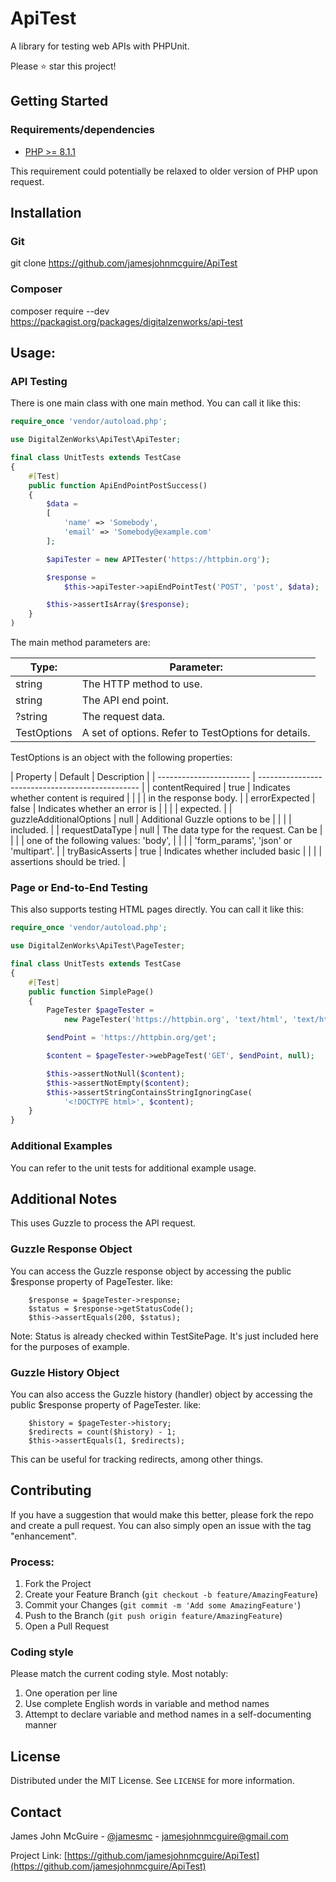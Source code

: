 # ApiTest
A library for testing web APIs with PHPUnit.

Please :star: star this project!

## Getting Started

### Requirements/dependencies

* [PHP >= 8.1.1](http://php.net/)

This requirement could potentially be relaxed to older version of PHP upon request.


## Installation
### Git
git clone https://github.com/jamesjohnmcguire/ApiTest

### Composer
composer require --dev https://packagist.org/packages/digitalzenworks/api-test

## Usage:

### API Testing

There is one main class with one main method.  You can call it like this:

```php
require_once 'vendor/autoload.php';

use DigitalZenWorks\ApiTest\ApiTester;

final class UnitTests extends TestCase
{
    #[Test]
    public function ApiEndPointPostSuccess()
    {
        $data =
        [
            'name' => 'Somebody',
            'email' => 'Somebody@example.com'
        ];

        $apiTester = new APITester('https://httpbin.org');

        $response =
            $this->apiTester->apiEndPointTest('POST', 'post', $data);

        $this->assertIsArray($response);
    }
)
```

The main method parameters are:

| Type:       | Parameter:                                          |
| ----------- | --------------------------------------------------- |
| string      | The HTTP method to use.                             |
| string      | The API end point.                                  |
| ?string     | The request data.                                   |
| TestOptions | A set of options. Refer to TestOptions for details. |

TestOptions is an object with the following properties:

| Property                | Default | Description                            |
| ----------------------- | ------------------------------------------------ |
| contentRequired         | true    | Indicates whether content is required  |
|                         |         | in the response body.                  |
| errorExpected           | false   | Indicates whether an error is          |
|                         |         | expected.                              |
| guzzleAdditionalOptions | null    | Additional Guzzle options to be        |
|                         |         | included.                              |
| requestDataType         | null    | The data type for the request.  Can be |
|                         |         | one of the following values: 'body',   |
|                         |         | 'form_params', 'json' or 'multipart'.  |
| tryBasicAsserts         | true    | Indicates whether included basic       |
|                         |         | assertions should be tried.            |


### Page or End-to-End Testing

This also supports testing HTML pages directly.  You can call it like this:

```php
require_once 'vendor/autoload.php';

use DigitalZenWorks\ApiTest\PageTester;

final class UnitTests extends TestCase
{
    #[Test]
    public function SimplePage()
    {
        PageTester $pageTester =
            new PageTester('https://httpbin.org', 'text/html', 'text/html');

        $endPoint = 'https://httpbin.org/get';

        $content = $pageTester->webPageTest('GET', $endPoint, null);

        $this->assertNotNull($content);
        $this->assertNotEmpty($content);
        $this->assertStringContainsStringIgnoringCase(
            '<!DOCTYPE html>', $content);
    }
}
```
### Additional Examples

You can refer to the unit tests for additional example usage.


## Additional Notes
This uses Guzzle to process the API request.

### Guzzle Response Object

You can access the Guzzle response object by accessing the public $response property of PageTester. like:

```
    $response = $pageTester->response;
    $status = $response->getStatusCode();
    $this->assertEquals(200, $status);
```

Note: Status is already checked within TestSitePage. It's just included here for the purposes of example.

### Guzzle History Object

You can also access the Guzzle history (handler) object by accessing the public $response property of PageTester. like:

```
    $history = $pageTester->history;
    $redirects = count($history) - 1;
    $this->assertEquals(1, $redirects);
```

This can be useful for tracking redirects, among other things.

## Contributing

If you have a suggestion that would make this better, please fork the repo and create a pull request. You can also simply open an issue with the tag "enhancement".

### Process:

1. Fork the Project
2. Create your Feature Branch (`git checkout -b feature/AmazingFeature`)
3. Commit your Changes (`git commit -m 'Add some AmazingFeature'`)
4. Push to the Branch (`git push origin feature/AmazingFeature`)
5. Open a Pull Request

### Coding style
Please match the current coding style.  Most notably:  
1. One operation per line
2. Use complete English words in variable and method names
3. Attempt to declare variable and method names in a self-documenting manner


## License

Distributed under the MIT License. See `LICENSE` for more information.

## Contact

James John McGuire - [@jamesmc](https://twitter.com/jamesmc) - jamesjohnmcguire@gmail.com

Project Link: [https://github.com/jamesjohnmcguire/ApiTest](https://github.com/jamesjohnmcguire/ApiTest)
